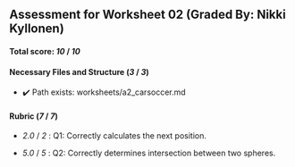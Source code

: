 
## Assessment for Worksheet 02 (Graded By: Nikki Kyllonen)

#### Total score: _10_ / _10_

#### Necessary Files and Structure (_3_ / _3_)

+ :heavy_check_mark: Path exists: worksheets/a2_carsoccer.md





#### Rubric (_7_ / _7_)

+ _2.0_ / _2_ : Q1: Correctly calculates the next position.

    

+ _5.0_ / _5_ : Q2: Correctly determines intersection between two spheres.

    



